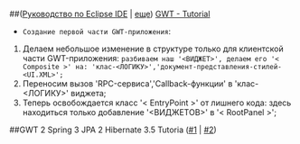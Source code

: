 ##([Руководство по Eclipse IDE](http://sotnyk.com/2011/10/09/rukovodstvo-po-eclipse-ide/) | [еще](http://www.bsu.by/Cache/pdf/508363.pdf)) [GWT - Tutorial](http://www.vogella.com/tutorials/GWT/article.html#overview_gwt)
* `Создание первой части GWT-приложения`:


1. Делаем небольшое изменение в структуре только для клиентской части GWT-приложения: `разбиваем наш '<ВИДЖЕТ>', делаем его '< Composite >' на: 'клас-<ЛОГИКУ>','документ-представления-стилей-<UI.XML>';`
2. Переносим вызов 'RPC-сервиса','Callback-функции' в 'клас-<ЛОГИКУ>' виджета;
3. Теперь освобождается класс '< EntryPoint >' от лишнего кода: здесь находиться только добавление '<ВИДЖЕТОВ>' в '< RootPanel >';

##GWT 2 Spring 3 JPA 2 Hibernate 3.5 Tutoria ([#1](http://www.javacodegeeks.com/2010/05/gwt-2-spring-3-jpa-2-hibernate-35-2.html) | [#2](http://www.javacodegeeks.com/2010/07/gwt-2-spring-3-jpa-2-hibernate-35.html))
